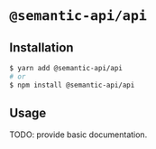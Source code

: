 # `@semantic-api/api`

## Installation

```sh
$ yarn add @semantic-api/api
# or
$ npm install @semantic-api/api
```

## Usage

TODO: provide basic documentation.
